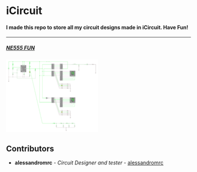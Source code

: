 # iCircuit

#### I made this repo to store all my circuit designs made in iCircuit. Have Fun! 

---

##### [NE555 FUN](https://github.com/alessandromrc/iCircuit/tree/main/NE555)

<img src="https://raw.githubusercontent.com/alessandromrc/iCircuit/main/NE555/NE555_FUN/Circuit.png" alt="Circuit" width="250"/>


## Contributors

* **alessandromrc** - *Circuit Designer and tester* - [alessandromrc](https://github.com/alessandromrc)
